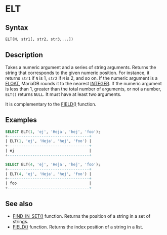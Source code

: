 # ELT

## Syntax

```sql
ELT(N, str1[, str2, str3,...])
```

## Description

Takes a numeric argument and a series of string arguments. Returns the string that corresponds to the given numeric position.  For instance, it returns `str1` if `N` is 1, `str2` if `N` is 2, and so on.  If the numeric argument is a [FLOAT](/columns-storage-engines-and-plugins/data-types/data-types-numeric-data-types/float/), MariaDB rounds it to the nearest [INTEGER](/columns-storage-engines-and-plugins/data-types/data-types-numeric-data-types/int/).  If the numeric argument is less than 1, greater than the total number of arguments, or not a number, `ELT()` returns `NULL`.  It must have at least two arguments.

It is complementary to the [FIELD()](/built-in-functions/string-functions/field/) function.

## Examples

```sql
SELECT ELT(1, 'ej', 'Heja', 'hej', 'foo');
+------------------------------------+
| ELT(1, 'ej', 'Heja', 'hej', 'foo') |
+------------------------------------+
| ej                                 |
+------------------------------------+

SELECT ELT(4, 'ej', 'Heja', 'hej', 'foo');
+------------------------------------+
| ELT(4, 'ej', 'Heja', 'hej', 'foo') |
+------------------------------------+
| foo                                |
+------------------------------------+
```

## See also

- [FIND_IN_SET()](/built-in-functions/string-functions/find_in_set/) function. Returns the position of a string in a set of strings.
- [FIELD()](/built-in-functions/string-functions/field/) function. Returns the index position of a string in a list.